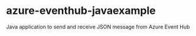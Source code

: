 # azure-eventhub-javaexample
Java application to send and receive JSON message from Azure Event Hub
